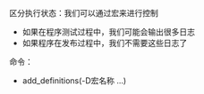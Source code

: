 区分执行状态：我们可以通过宏来进行控制
- 如果在程序测试过程中，我们可能会输出很多日志
- 如果程序在发布过程中，我们不需要这些日志了

命令：
- add_definitions(-D宏名称 ...)
